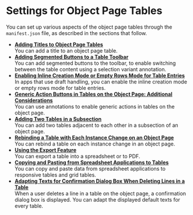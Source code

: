 <!-- loio47425bb6d37b426da027621abf4a14c3 -->

# Settings for Object Page Tables

You can set up various aspects of the object page tables through the `manifest.json` file, as described in the sections that follow.

-   **[Adding Titles to Object Page Tables](adding-titles-to-object-page-tables-d9a4539.md "You can add a title to an object page table.")**  
You can add a title to an object page table.
-   **[Adding Segmented Buttons to a Table Toolbar](adding-segmented-buttons-to-a-table-toolbar-5532c89.md "You can add segmented buttons to the toolbar, to enable switching between the table content using a selection variant
    annotation.")**  
You can add segmented buttons to the toolbar, to enable switching between the table content using a selection variant annotation.
-   **[Enabling Inline Creation Mode or Empty Rows Mode for Table Entries](enabling-inline-creation-mode-or-empty-rows-mode-for-table-entries-cfb04f0.md "In apps that use draft handling, you can enable the inline creation mode or empty rows mode for table entries.")**  
In apps that use draft handling, you can enable the inline creation mode or empty rows mode for table entries.
-   **[Generic Action Buttons in Tables on the Object Page: Additional Considerations](generic-action-buttons-in-tables-on-the-object-page-additional-considerations-d27ae99.md "You can use annotations to enable generic actions in tables on the object page.")**  
You can use annotations to enable generic actions in tables on the object page.
-   **[Adding Two Tables in a Subsection](adding-two-tables-in-a-subsection-17564c2.md "You can add two tables adjacent to each other in a subsection of an object
		page.")**  
You can add two tables adjacent to each other in a subsection of an object page.
-   **[Rebinding a Table with Each Instance Change on an Object Page](rebinding-a-table-with-each-instance-change-on-an-object-page-a6946a8.md "You can rebind a table on each instance change in an object page.")**  
You can rebind a table on each instance change in an object page.
-   **[Using the Export Feature](using-the-export-feature-4bab6f2.md "You can export a table into a spreadsheet or to PDF.")**  
You can export a table into a spreadsheet or to PDF.
-   **[Copying and Pasting from Spreadsheet Applications to Tables](copying-and-pasting-from-spreadsheet-applications-to-tables-f6a8fd2.md "You can copy and paste data from spreadsheet applications to responsive tables and grid tables.")**  
You can copy and paste data from spreadsheet applications to responsive tables and grid tables.
-   **[Adapting Texts for Confirmation Dialog Box When Deleting Lines in a Table](adapting-texts-for-confirmation-dialog-box-when-deleting-lines-in-a-table-0d1fbf4.md "When a user deletes a line in a table on the object page, a confirmation dialog box is
		displayed. You can adapt the displayed default texts for every table.")**  
When a user deletes a line in a table on the object page, a confirmation dialog box is displayed. You can adapt the displayed default texts for every table.

